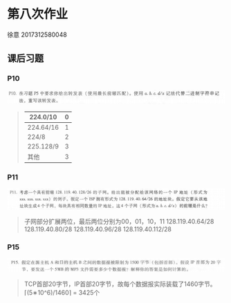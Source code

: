 # 第八次作业

徐意 2017312580048

## 课后习题

### P10

![p10](p10.png)

> | 224.0/10  | 0    |
> | --------- | ---- |
> | 224.64/16 | 1    |
> | 224/8     | 2    |
> | 225.128/9 | 3    |
> | 其他      | 3    |



### P11

![p11](p11.png)



> 子网部分扩展两位，最后两位分别为00，01，10，11
> 128.119.40.64/28
> 128.119.40.80/28
> 128.119.40.96/28
> 128.119.40.112/28

### P15

![p15](p15.png)

> TCP首部20字节，IP首部20字节，故每个数据报实际装载了1460字节。
> ⌈(5∗10^6)/1460⌉ = 3425个
